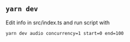 ## `yarn dev`

Edit info in src/index.ts and run script with

```
yarn dev audio concurrency=1 start=0 end=100
```
